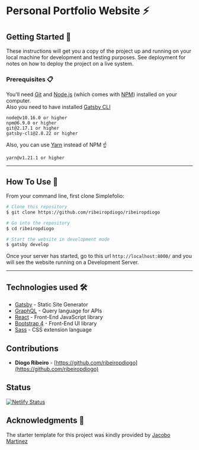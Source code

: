 # Personal Portfolio Website ⚡️

## Getting Started 🚀

These instructions will get you a copy of the project up and running on your local machine for development and testing purposes. See deployment for notes on how to deploy the project on a live system.

### Prerequisites 📋

You'll need [Git](https://git-scm.com) and [Node.js](https://nodejs.org/en/download/) (which comes with [NPM](http://npmjs.com)) installed on your computer.\
Also you need to have installed [Gatsby CLI](https://www.gatsbyjs.org/docs/quick-start/)

```
node@v10.16.0 or higher
npm@6.9.0 or higher
git@2.17.1 or higher
gatsby-cli@2.8.22 or higher
```

Also, you can use [Yarn](https://yarnpkg.com/) instead of NPM ☝️

```
yarn@v1.21.1 or higher
```

---

## How To Use 🔧

From your command line, first clone Simplefolio:

```bash
# Clone this repository
$ git clone https://github.com/ribeiropdiogo/ribeiropdiogo

# Go into the repository
$ cd ribeiropdiogo

# Start the website in development mode
$ gatsby develop
```

Once your server has started, go to this url `http://localhost:8000/` and you will see the website running on a Development Server.

---

## Technologies used 🛠️

- [Gatsby](https://www.gatsbyjs.org/) - Static Site Generator
- [GraphQL](https://graphql.org/) - Query language for APIs
- [React](https://es.reactjs.org/) - Front-End JavaScript library
- [Bootstrap 4](https://getbootstrap.com/docs/4.3/getting-started/introduction/) - Front-End UI library
- [Sass](https://sass-lang.com/documentation) - CSS extension language

## Contributions

- **Diogo Ribeiro** - [https://github.com/ribeiropdiogo](https://github.com/ribeiropdiogo)

## Status

[![Netlify Status](https://api.netlify.com/api/v1/badges/c4c28968-ff62-4bab-97ee-28d8ef813557/deploy-status)](https://app.netlify.com/sites/ribeiropdiogo/deploys)

## Acknowledgments 🎁

The starter template for this project was kindly provided by [Jacobo Martinez](https://github.com/cobidev)

